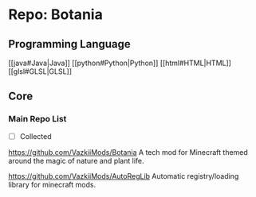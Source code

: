 # Repo: Botania
## Programming Language
[[java#Java|Java]] [[python#Python|Python]] [[html#HTML|HTML]] [[glsl#GLSL|GLSL]] 
## Core

### Main Repo List

- [ ] Collected

https://github.com/VazkiiMods/Botania
A tech mod for Minecraft themed around the magic of nature and plant life. 

https://github.com/VazkiiMods/AutoRegLib
Automatic registry/loading library for minecraft mods. 
